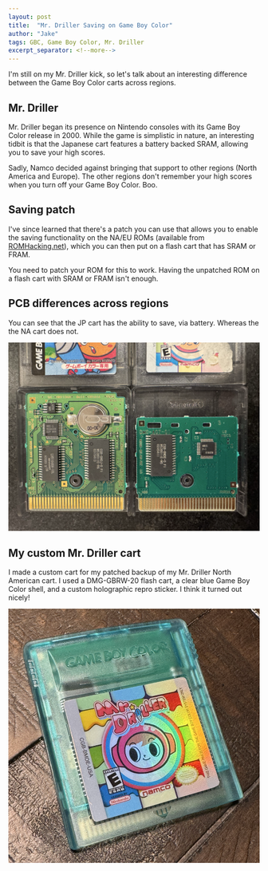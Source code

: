 ```yaml
---
layout: post
title:  "Mr. Driller Saving on Game Boy Color"
author: "Jake"
tags: GBC, Game Boy Color, Mr. Driller
excerpt_separator: <!--more-->
---
```


I'm still on my Mr. Driller kick, so let's talk about an interesting difference between the Game Boy Color carts across regions.

<!--more-->

## Mr. Driller

Mr. Driller began its presence on Nintendo consoles with its Game Boy Color release in 2000. While the game is simplistic in nature, an interesting tidbit is that the Japanese cart features a battery backed SRAM, allowing you to save your high scores.

Sadly, Namco decided against bringing that support to other regions (North America and Europe). The other regions don't remember your high scores when you turn off your Game Boy Color. Boo.

## Saving patch
I've since learned that there's a patch you can use that allows you to enable the saving functionality on the NA/EU ROMs (available from [ROMHacking.net](https://www.romhacking.net/hacks/6998/)), which you can then put on a flash cart that has SRAM or FRAM. 

You need to patch your ROM for this to work. Having the unpatched ROM on a flash cart with SRAM or FRAM isn't enough.

## PCB differences across regions

You can see that the JP cart has the ability to save, via battery. Whereas the the NA cart does not.

![Front of Mr. Driller JP and NA PCBs](/assets/2025-01-30/mr-driller-gbc-pcbs.png)

## My custom Mr. Driller cart

I made a custom cart for my patched backup of my Mr. Driller North American cart. I used a DMG-GBRW-20 flash cart, a clear blue Game Boy Color shell, and a custom holographic repro sticker. I think it turned out nicely!

![Front of custom Mr. Driller NA patched cart](/assets/2025-01-30/mr-driller-gbc-custom.png)